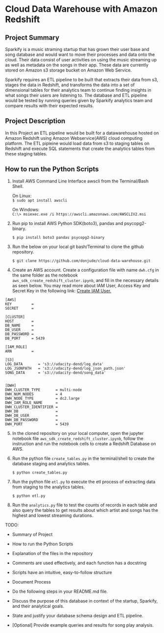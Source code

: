 # Cloud Data Warehouse with Amazon Redshift

## Project Summary

Sparkify is a music straming startup that has grown their user base and song database and would want to move their processes and data onto the cloud. Their data consist of user activities on using the music streaming up as well as metadata on the songs in their app. These data are currently stored on Amazon s3 storage bucket on Amazon Web Service.

Sparkify requires an ETL pipeline to be built that extracts their data from s3, stages the data in Redshift, and transforms the data into a set of dimensional tables for their analytics team to continue finding insights in what songs their users are listening to. The database and ETL pipeline would be tested by running queries given by Sparkify analytics team and compare results with their expected results.


## Project Description

In this Project an ETL pipeline would be built for a datawarehouse hosted on Amazon Redshift using Amazon Webservice(AWS) cloud computing platform. The ETL pipleine would load data from s3 to staging tables on Redshift and execute SQL statements that create the analytics tables from these staging tables.

## How to run the Python Scripts

1. Install AWS Command Line Interface awscli from the Terminal/Bash Shell.

    On Linux:<br/>
    ```$ sudo apt install awscli```

    On Windows:<br/>
     ```C:\> msiexec.exe /i https://awscli.amazonaws.com/AWSCLIV2.msi```


2. Run pip to install AWS Python SDK(boto3), pandas and psycopg2-binary.

    ```$ pip install boto3 pandas psycopg2-binary```


3. Run the below on your local git bash/Terminal to clone the github repository.

    ```$ git clone https://github.com/donjude/cloud-data-warehouse.git```

4. Create an AWS account. Create a configuration file with name `dwh.cfg` in the same folder as the notebook `aws_sdk_create_redshift_cluster.ipynb`, and fill in the necessary details as seen below. You may read more about IAM User, Access Key and Secret Key in the following link: [Create IAM User.](https://docs.aws.amazon.com/IAM/latest/UserGuide/id_users_create.html#id_users_create_console)


```
[AWS]
KEY         =
SECRET      =

[CLUSTER]
HOST        =
DB_NAME     =
DB_USER     =
DB_PASSWORD =
DB_PORT     = 5439

[IAM_ROLE]
ARN         = 

[S3]
LOG_DATA       = 's3://udacity-dend/log_data'
LOG_JSONPATH   = 's3://udacity-dend/log_json_path.json'
SONG_DATA      = 's3://udacity-dend/song_data'


[DWH] 
DWH_CLUSTER_TYPE       = multi-node
DWH_NUM_NODES          = 4
DWH_NODE_TYPE          = dc2.large
DWH_IAM_ROLE_NAME      =
DWH_CLUSTER_IDENTIFIER =
DWH_DB                 =
DWH_DB_USER            =
DWH_DB_PASSWORD        =
DWH_PORT               = 5439
```

5. In the cloned repository on your local computer, open the jupyter notebook file `aws_sdk_create_redshift_cluster.ipynb`, follow the instruction and run the notebook cells to create a Redshift Database on AWS.

6. Run the python file `create_tables.py` in the terminal/shell to create the database staging and analytics tables.
    
    `$ python create_tables.py`

7. Run the python file `etl.py` to execute the etl process of extracting data from staging to the analytics tables.
    
    `$ python etl.py`

8. Run the `analytics.py` file to test the counts of records in each table and also query the tables to get results about which artist and songs has the highest and lowest streaming durations.




TODO:
- Summary of Project
- How to run the Python Scripts
- Explanation of the files in the repository
- Comments are used effectively, and each function has a docstring
- Scripts have an intuitive, easy-to-follow structure


- Document Process
- Do the following steps in your README.md file.

- Discuss the purpose of this database in context of the startup, Sparkify, and their analytical goals.
- State and justify your database schema design and ETL pipeline.
- [Optional] Provide example queries and results for song play analysis.

